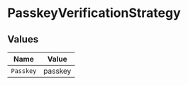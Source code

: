 # PasskeyVerificationStrategy


## Values

| Name      | Value     |
| --------- | --------- |
| `Passkey` | passkey   |